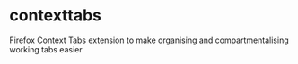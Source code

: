 # contexttabs
Firefox Context Tabs extension to make organising and compartmentalising working tabs easier
